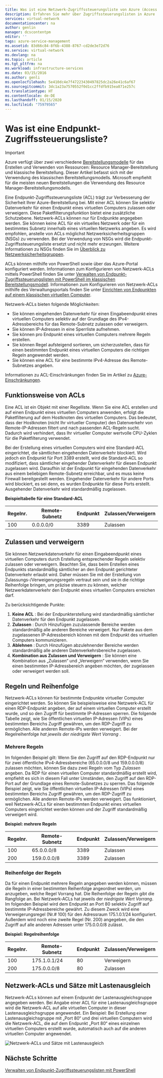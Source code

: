 ```yaml
---
title: Was ist eine Netzwerk-Zugriffssteuerungsliste von Azure (Access Control List, ACL)?
description: Erfahren Sie mehr über Zugriffssteuerungslisten in Azure
services: virtual-network
documentationcenter: na
author: genlin
manager: dcscontentpm
editor: ''
tags: azure-service-management
ms.assetid: 83d66c84-8f6b-4388-8767-cd2de3e72d76
ms.service: virtual-network
ms.devlang: na
ms.topic: article
ms.tgt_pltfrm: na
ms.workload: infrastructure-services
ms.date: 03/15/2016
ms.author: genli
ms.openlocfilehash: 5e410dc4e7f47223430497825dc2a26e41c6af67
ms.sourcegitcommit: 3dc1a23a7570552f0d1cc2ffdfb915ea871e257c
ms.translationtype: HT
ms.contentlocale: de-DE
ms.lasthandoff: 01/15/2020
ms.locfileid: "75979565"
---
```

# <a name="what-is-an-endpoint-access-control-list"></a>Was ist eine Endpunkt-Zugriffssteuerungsliste?

> [!IMPORTANT]
> Azure verfügt über zwei verschiedene [Bereitstellungsmodelle](../azure-resource-manager/management/deployment-models.md?toc=%2fazure%2fvirtual-network%2ftoc.json) für das Erstellen und Verwenden von Ressourcen: Resource Manager-Bereitstellung und klassische Bereitstellung. Dieser Artikel befasst sich mit der Verwendung des klassischen Bereitstellungsmodells. Microsoft empfiehlt für die meisten neuen Bereitstellungen die Verwendung des Resource Manager-Bereitstellungsmodells. 

Eine Endpunkt-Zugriffssteuerungsliste (ACL) trägt zur Verbesserung der Sicherheit Ihrer Azure-Bereitstellung bei. Mit einer ACL können Sie selektiv Datenverkehr für einen Endpunkt eines virtuellen Computers zulassen oder verweigern. Diese Paketfilterungsfunktion bietet eine zusätzliche Schutzebene. Netzwerk-ACLs können nur für Endpunkte angegeben werden. Sie können keine ACL für ein virtuelles Netzwerk oder für ein bestimmtes Subnetz innerhalb eines virtuellen Netzwerks angeben. Es wird empfohlen, anstelle von ACLs möglichst Netzwerksicherheitsgruppen (NSGs) zu verwenden. Bei der Verwendung von NSGs wird die Endpunkt-Zugriffssteuerungsliste ersetzt und nicht mehr erzwungen. Weitere Informationen zu NSGs finden Sie im [Überblick zu Netzwerksicherheitsgruppen](security-overview.md).

ACLs können mithilfe von PowerShell sowie über das Azure-Portal konfiguriert werden. Informationen zum Konfigurieren von Netzwerk-ACLs mittels PowerShell finden Sie unter [Verwalten von Endpunkt-Zugriffssteuerungslisten mit PowerShell im klassischen Bereitstellungsmodell](virtual-networks-acl-powershell.md). Informationen zum Konfigurieren von Netzwerk-ACLs mithilfe des Verwaltungsportals finden Sie unter [Einrichten von Endpunkten auf einem klassischen virtuellen Computer](../virtual-machines/windows/classic/setup-endpoints.md?toc=%2fazure%2fvirtual-machines%2fwindows%2fclassic%2ftoc.json).

Netzwerk-ACLs bieten folgende Möglichkeiten:

* Sie können eingehenden Datenverkehr für einen Eingabeendpunkt eines virtuellen Computers selektiv auf der Grundlage des IPv4-Adressbereichs für das Remote-Subnetz zulassen oder verweigern.
* Sie können IP-Adressen in eine Sperrliste aufnehmen.
* Sie können pro Endpunkt eines virtuellen Computers mehrere Regeln erstellen.
* Sie können Regel aufsteigend sortieren, um sicherzustellen, dass für einen bestimmten Endpunkt eines virtuellen Computers die richtigen Regeln angewendet werden.
* Sie können eine ACL für eine bestimmte IPv4-Adresse des Remote-Subnetzes angeben.

Informationen zu ACL-Einschränkungen finden Sie im Artikel zu [Azure-Einschränkungen](../azure-resource-manager/management/azure-subscription-service-limits.md?toc=%2fazure%2fvirtual-network%2ftoc.json#networking-limits).

## <a name="how-acls-work"></a>Funktionsweise von ACLs
Eine ACL ist ein Objekt mit einer Regelliste. Wenn Sie eine ACL erstellen und auf einen Endpunkt eines virtuellen Computers anwenden, erfolgt die Paketfilterung auf dem Hostknoten des virtuellen Computers. Das bedeutet, dass der Hostknoten (nicht Ihr virtueller Computer) den Datenverkehr von Remote-IP-Adressen filtert und nach passenden ACL-Regeln sucht. Dadurch wird verhindert, dass Ihr virtueller Computer wertvolle CPU-Zyklen für die Paketfilterung verwendet.

Bei der Erstellung eines virtuellen Computers wird eine Standard-ACL eingerichtet, die sämtlichen eingehenden Datenverkehr blockiert. Wird jedoch ein Endpunkt für Port 3389 erstellt, wird die Standard-ACL so modifiziert, dass sämtlicher eingehender Datenverkehr für diesen Endpunkt zugelassen wird. Daraufhin ist der Endpunkt für eingehenden Datenverkehr aus einem beliebigen Remote-Subnetz erreichbar, und es muss keine Firewall bereitgestellt werden. Eingehender Datenverkehr für andere Ports wird blockiert, es sei denn, es wurden Endpunkte für diese Ports erstellt. Ausgehender Datenverkehr wird standardmäßig zugelassen.

**Beispieltabelle für eine Standard-ACL**

| **Regelnr.** | **Remote-Subnetz** | **Endpunkt** | **Zulassen/Verweigern** |
| --- | --- | --- | --- |
| 100 |0.0.0.0/0 |3389 |Zulassen |

## <a name="permit-and-deny"></a>Zulassen und verweigern
Sie können Netzwerkdatenverkehr für einen Eingabeendpunkt eines virtuellen Computers durch Erstellung entsprechender Regeln selektiv zulassen oder verweigern. Beachten Sie, dass beim Erstellen eines Endpunkts standardmäßig sämtlicher an den Endpunkt gerichteter Datenverkehr erlaubt wird. Daher müssen Sie mit der Erstellung von Zulassungs-/Verweigerungsregeln vertraut sein und sie in die richtige Reihenfolge bringen, um präzise steuern zu können, welcher Netzwerkdatenverkehr den Endpunkt eines virtuellen Computers erreichen darf.

Zu berücksichtigende Punkte:

1. **Keine ACL** : Bei der Endpunkterstellung wird standardmäßig sämtlicher Datenverkehr für den Endpunkt zugelassen.
2. **Zulassen** : Durch Hinzufügen zuzulassende Bereiche werden standardmäßig alle anderen Bereiche verweigert. Nur Pakete aus dem zugelassenen IP-Adressbereich können mit dem Endpunkt des virtuellen Computers kommunizieren.
3. **Ablehnen** : Durch Hinzufügen abzulehnender Bereiche werden standardmäßig alle anderen Datenverkehrsbereiche zugelassen.
4. **Kombination aus Zulassen und Verweigern** : Sie können eine Kombination aus „Zulassen“ und „Verweigern“ verwenden, wenn Sie einen bestimmten IP-Adressbereich angeben möchten, der zugelassen oder verweigert werden soll.

## <a name="rules-and-rule-precedence"></a>Regeln und Reihenfolge
Netzwerk-ACLs können für bestimmte Endpunkte virtueller Computer eingerichtet werden. So können Sie beispielsweise eine Netzwerk-ACL für einen RDP-Endpunkt angeben, der auf einem virtuellen Computer erstellt wurde, und so den Zugriff für bestimmte IP-Adressen sperren. Die folgende Tabelle zeigt, wie Sie öffentlichen virtuellen IP-Adressen (VIPs) eines bestimmten Bereichs Zugriff gewähren, um den RDP-Zugriff zu ermöglichen. Alle anderen Remote-IPs werden verweigert. Bei der Regelreihenfolge *hat jeweils der niedrigste Wert Vorrang* .

### <a name="multiple-rules"></a>Mehrere Regeln
Im folgenden Beispiel gilt: Wenn Sie den Zugriff auf den RDP-Endpunkt nur für zwei öffentliche IPv4-Adressbereiche (65.0.0.0/8 und 159.0.0.0/8) zulassen möchten, können Sie dazu zwei Regeln vom Typ *Zulassen* angeben. Da RDP für einen virtuellen Computer standardmäßig erstellt wird, empfiehlt es sich in diesem Fall unter Umständen, den Zugriff auf den RDP-Port auf der Grundlage eines Remote-Subnetzes zu sperren. Das folgende Beispiel zeigt, wie Sie öffentlichen virtuellen IP-Adressen (VIPs) eines bestimmten Bereichs Zugriff gewähren, um den RDP-Zugriff zu ermöglichen. Alle anderen Remote-IPs werden verweigert. Das funktioniert, weil Netzwerk-ACLs für einen bestimmten Endpunkt eines virtuellen Computers eingerichtet werden können und der Zugriff standardmäßig verweigert wird.

**Beispiel: mehrere Regeln**

| **Regelnr.** | **Remote-Subnetz** | **Endpunkt** | **Zulassen/Verweigern** |
| --- | --- | --- | --- |
| 100 |65.0.0.0/8 |3389 |Zulassen |
| 200 |159.0.0.0/8 |3389 |Zulassen |

### <a name="rule-order"></a>Reihenfolge der Regeln
Da für einen Endpunkt mehrere Regeln angegeben werden können, müssen die Regeln in einer bestimmten Reihenfolge angeordnet werden, um anzugeben, welche Regel Vorrang hat. Die Reihenfolge der Regeln gibt die Rangfolge an. Bei Netzwerk-ACLs hat jeweils der *niedrigste Wert Vorrang*. Im folgenden Beispiel wird dem Endpunkt an Port 80 selektiv Zugriff auf bestimmte IP-Adressbereiche gewährt. Zu diesem Zweck wird eine Verweigerungsregel (Nr.\# 100) für den Adressraum 175.1.0.1/24 konfiguriert. Außerdem wird noch eine zweite Regel (Nr. 200) angegeben, die den Zugriff auf alle anderen Adressen unter 175.0.0.0/8 zulässt.

**Beispiel: Regelreihenfolge**

| **Regelnr.** | **Remote-Subnetz** | **Endpunkt** | **Zulassen/Verweigern** |
| --- | --- | --- | --- |
| 100 |175.1.0.1/24 |80 |Verweigern |
| 200 |175.0.0.0/8 |80 |Zulassen |

## <a name="network-acls-and-load-balanced-sets"></a>Netzwerk-ACLs und Sätze mit Lastenausgleich
Netzwerk-ACLs können auf einem Endpunkt der Lastenausgleichsgruppe angegeben werden. Bei Angabe einer ACL für eine Lastenausgleichsgruppe wird die Netzwerk-ACL auf alle virtuellen Computer in dieser Lastenausgleichsgruppe angewendet. Ein Beispiel: Bei Erstellung einer Lastenausgleichsgruppe mit „Port 80“ und drei virtuellen Computern wird die Netzwerk-ACL, die auf dem Endpunkt „Port 80“ eines einzelnen virtuellen Computers erstellt wurde, automatisch auch auf die anderen virtuellen Computer angewendet.

![Netzwerk-ACLs und Sätze mit Lastenausgleich](./media/virtual-networks-acl/IC674733.png)

## <a name="next-steps"></a>Nächste Schritte
[Verwalten von Endpunkt-Zugriffssteuerungslisten mit PowerShell](virtual-networks-acl-powershell.md)

